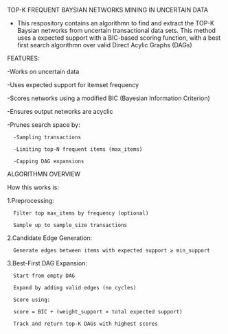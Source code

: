 TOP-K FREQUENT BAYSIAN NETWORKS MINING IN UNCERTAIN DATA

- This respository contains an algorithmn to find and extract the TOP-K Baysian networks from uncertain transactional data sets. This method uses a expected support with a BIC-based scoring function, with a best first search algorithmn over valid Direct Acylic Graphs (DAGs)

FEATURES:

-Works on uncertain data

-Uses expected support for itemset frequency

-Scores networks using a modified BIC (Bayesian Information Criterion)

-Ensures output networks are acyclic

-Prunes search space by:

      -Sampling transactions
  
      -Limiting top-N frequent items (max_items)
  
      -Capping DAG expansions

ALGORITHMN OVERVIEW

How this works is:

1.Preprocessing:

      Filter top max_items by frequency (optional)

      Sample up to sample_size transactions

2.Candidate Edge Generation:

      Generate edges between items with expected support ≥ min_support

3.Best-First DAG Expansion:

      Start from empty DAG

      Expand by adding valid edges (no cycles)

      Score using:

      score = BIC + (weight_support × total expected support)

      Track and return top-K DAGs with highest scores
